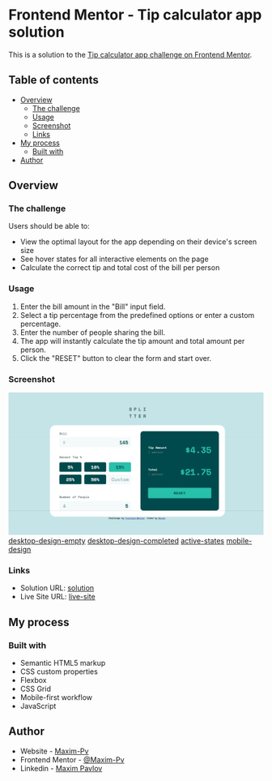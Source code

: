# Frontend Mentor - Tip calculator app solution

This is a solution to the [Tip calculator app challenge on Frontend Mentor](https://www.frontendmentor.io/challenges/tip-calculator-app-ugJNGbJUX).

## Table of contents

- [Overview](#overview)
  - [The challenge](#the-challenge)
  - [Usage](#usage)
  - [Screenshot](#screenshot)
  - [Links](#links)
- [My process](#my-process)
  - [Built with](#built-with)
- [Author](#author)


## Overview

### The challenge

Users should be able to:

- View the optimal layout for the app depending on their device's screen size
- See hover states for all interactive elements on the page
- Calculate the correct tip and total cost of the bill per person

### Usage

1. Enter the bill amount in the "Bill" input field.
2. Select a tip percentage from the predefined options or enter a custom percentage.
3. Enter the number of people sharing the bill.
4. The app will instantly calculate the tip amount and total amount per person.
5. Click the "RESET" button to clear the form and start over.

### Screenshot

![desktop](https://github.com/Maxim-Pv/task3-frontendMentor/blob/master/screenshots/desktop.jpeg)
[desktop-design-empty](https://github.com/Maxim-Pv/task3-frontendMentor/blob/master/screenshots/desktop-design-empty.jpeg)
[desktop-design-completed](https://github.com/Maxim-Pv/task3-frontendMentor/blob/master/screenshots/desktop-design-completed.jpeg)
[active-states](https://github.com/Maxim-Pv/task3-frontendMentor/blob/master/screenshots/active-states.jpeg)
[mobile-design](https://github.com/Maxim-Pv/task3-frontendMentor/blob/master/screenshots/mobile-design.jpeg)


### Links

- Solution URL: [solution](https://github.com/Maxim-Pv/task3-frontendMentor)
- Live Site URL: [live-site](https://maxim-pv.github.io/task3-frontendMentor/)

## My process

### Built with

- Semantic HTML5 markup
- CSS custom properties
- Flexbox
- CSS Grid
- Mobile-first workflow
- JavaScript


## Author

- Website - [Maxim-Pv](https://github.com/Maxim-Pv)
- Frontend Mentor - [@Maxim-Pv](https://www.frontendmentor.io/profile/Maxim-Pv)
- Linkedin - [Maxim Pavlov](https://www.linkedin.com/in/maksim-pavlov-12b22528b/?locale=en_US)

